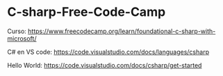 # C-sharp-Free-Code-Camp
Curso: https://www.freecodecamp.org/learn/foundational-c-sharp-with-microsoft/

C# en VS code: https://code.visualstudio.com/docs/languages/csharp

Hello World: https://code.visualstudio.com/docs/csharp/get-started
